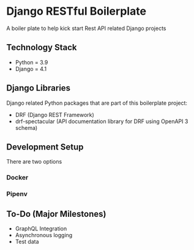# Django RESTful Boilerplate

A boiler plate to help kick start Rest API related Django projects

## Technology Stack

- Python = 3.9
- Django = 4.1

## Django Libraries

Django related Python packages that are part of this boilerplate project:

- DRF (Django REST Framework)
- drf-spectacular (API documentation library for DRF using OpenAPI 3 schema)

## Development Setup

There are two options

### Docker

### Pipenv


## To-Do (Major Milestones)

- GraphQL Integration
- Asynchronous logging
- Test data
